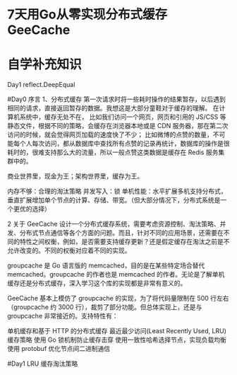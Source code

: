 # 7天用Go从零实现分布式缓存GeeCache

# 自学补充知识
Day1 
    reflect.DeepEqual

#Day0 序言
1、分布式缓存
第一次请求时将一些耗时操作的结果暂存，以后遇到相同的请求，直接返回暂存的数据。我想这是大部分童鞋对于缓存的理解。
在计算机系统中，缓存无处不在，
比如我们访问一个网页，网页和引用的 JS/CSS 等静态文件，根据不同的策略，会缓存在浏览器本地或是 CDN 服务器，那在第二次访问的时候，就会觉得网页加载的速度快了不少；
比如微博的点赞的数量，不可能每个人每次访问，都从数据库中查找所有点赞的记录再统计，数据库的操作是很耗时的，很难支持那么大的流量，所以一般点赞这类数据是缓存在 Redis 服务集群中的。

商业世界里，现金为王；架构世界里，缓存为王。

内存不够：合理的淘汰策略
并发写入：锁
单机性能：水平扩展多机支持分布式，垂直扩展增加单个节点的计算、存储、带宽。（但大部分情况下，分布式系统是一个更优的选择）


2 关于 GeeCache
设计一个分布式缓存系统，需要考虑资源控制、淘汰策略、并发、分布式节点通信等各个方面的问题。而且，针对不同的应用场景，还需要在不同的特性之间权衡，例如，是否需要支持缓存更新？还是假定缓存在淘汰之前是不允许改变的。不同的权衡对应着不同的实现。

groupcache 是 Go 语言版的 memcached，目的是在某些特定场合替代 memcached。groupcache 的作者也是 memcached 的作者。无论是了解单机缓存还是分布式缓存，深入学习这个库的实现都是非常有意义的。

GeeCache 基本上模仿了 groupcache 的实现，为了将代码量限制在 500 行左右（groupcache 约 3000 行），裁剪了部分功能。但总体实现上，还是与 groupcache 非常接近的。支持特性有：

单机缓存和基于 HTTP 的分布式缓存
最近最少访问(Least Recently Used, LRU) 缓存策略
使用 Go 锁机制防止缓存击穿
使用一致性哈希选择节点，实现负载均衡
使用 protobuf 优化节点间二进制通信

#Day1 LRU 缓存淘汰策略